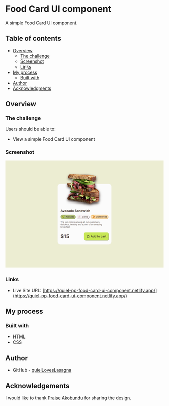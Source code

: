 # Food Card UI component

A simple Food Card UI component.

## Table of contents

- [Overview](#overview)
  - [The challenge](#the-challenge)
  - [Screenshot](#screenshot)
  - [Links](#links)
- [My process](#my-process)
  - [Built with](#built-with)
- [Author](#author)
- [Acknowledgments](#acknowledegments)

## Overview

### The challenge

Users should be able to:

- View a simple Food Card UI component

### Screenshot

![Project Overview](./assets/preview.png)

### Links

- Live Site URL: [https://quiel-pp-food-card-ui-component.netlify.app/](https://quiel-pp-food-card-ui-component.netlify.app/)

## My process

### Built with

- HTML
- CSS

## Author

- GitHub - [quielLovesLasagna](https://github.com/quielLovesLasagna)

## Acknowledgements

I would like to thank [Praise Akobundu](https://www.figma.com/@dtechguyx) for sharing the design.
